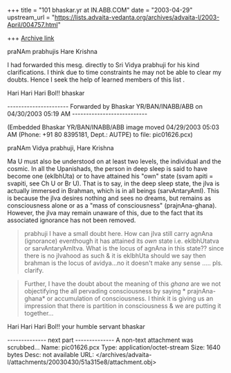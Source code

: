 +++
title = "101 bhaskar.yr at IN.ABB.COM"
date = "2003-04-29"
upstream_url = "https://lists.advaita-vedanta.org/archives/advaita-l/2003-April/004757.html"

+++
[Archive link](https://lists.advaita-vedanta.org/archives/advaita-l/2003-April/004757.html)

praNAm prabhujis
Hare Krishna

I had forwarded this mesg. directly to Sri Vidya prabhuji for his kind
clarifications.   I think due to time constraints he may not be able to
clear my doubts.  Hence I seek the help of learned members of this list .

Hari Hari Hari Bol!!
bhaskar


---------------------- Forwarded by Bhaskar YR/BAN/INABB/ABB on 04/30/2003
05:19 AM ---------------------------

 (Embedded     Bhaskar YR/BAN/INABB/ABB
 image moved   04/29/2003 05:03 AM (Phone: +91 80 8395181, Dept.: AUTPE)
 to file:
 pic01626.pcx)





praNAm Vidya prabhuji,
Hare Krishna

Ma U must also be understood on at least two levels, the individual and the
cosmic. In all the Upanishads, the person in deep sleep is said to have
become one (ekIbhUta) or to have attained his "own" state (svam apiti =
svapiti, see Ch U or Br U). That is to say, in the deep sleep state, the
jIva is actually immersed in Brahman, which is in all beings
(sarvAntaryAmI). This is because the jIva desires nothing and sees no
dreams, but remains as consciousness alone or as a "mass of consciousness"
(prajnAna-ghana). However, the jIva may remain unaware of this, due to the
fact that its associated ignorance has not been removed.

>  prabhuji I have a small doubt here.  How can jIva still carry agnAna
(ignorance) eventhough it has attained its *own* state i.e. ekIbhUtatva or
sarvAntaryAmItva.  What is the locus of agnAna in this state??  since there
is no jIvahood as such & it is ekIbhUta should we say then brahman is the
locus of avidya...no it doesn't make any sense ..... pls. clarify.

>  Further, I have the doubt about the meaning of this *ghana* are we not
objectifying the all pervading consciousness by saying * prajnAna-ghana* or
accumulation of consciousness.  I think it is giving us an impression that
there is partition in consciousness & we are putting it together...

 Hari Hari Hari Bol!!
 your humble servant
 bhaskar


-------------- next part --------------
A non-text attachment was scrubbed...
Name: pic01626.pcx
Type: application/octet-stream
Size: 1640 bytes
Desc: not available
URL: </archives/advaita-l/attachments/20030430/51a315e8/attachment.obj>
